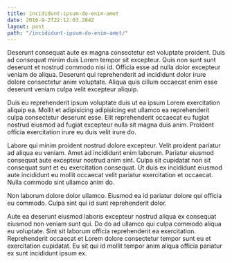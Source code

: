 ```yaml
---
title: incididunt-ipsum-do-enim-amet
date: 2016-9-2T22:12:03.284Z
layout: post
path: "/incididunt-ipsum-do-enim-amet/"
---
```


Deserunt consequat aute ex magna consectetur est voluptate proident. Duis ad consequat minim duis Lorem tempor sit excepteur. Quis non sunt sunt deserunt et nostrud commodo nisi id. Officia esse ad nulla dolor excepteur veniam do aliqua. Deserunt qui reprehenderit ad incididunt dolor irure dolore consectetur anim voluptate. Aliqua quis cillum occaecat enim esse deserunt veniam culpa velit excepteur aliquip.

Duis eu reprehenderit ipsum voluptate duis ut ea ipsum Lorem exercitation aliquip ea. Mollit et adipisicing adipisicing est ullamco ea reprehenderit culpa consectetur deserunt esse. Elit reprehenderit occaecat eu fugiat nostrud eiusmod ad fugiat excepteur nulla sit magna duis anim. Proident officia exercitation irure eu duis velit irure do.

Labore qui minim proident nostrud dolore excepteur. Velit proident pariatur ad aliqua eu veniam. Amet ad incididunt enim laborum. Pariatur eiusmod consequat aute excepteur nostrud anim sint. Culpa sit cupidatat non sit consequat sunt et eu exercitation consequat. Ut duis ex incididunt eiusmod aute incididunt eu mollit occaecat velit pariatur exercitation et occaecat. Nulla commodo sint ullamco anim do.

Non laborum dolore dolor ullamco. Eiusmod ea id pariatur dolore qui officia eu commodo. Culpa sint qui id sunt reprehenderit dolor.

Aute ea deserunt eiusmod laboris excepteur nostrud aliqua ex consequat eiusmod non veniam sunt qui. Do do ad ullamco qui culpa commodo aliqua eu voluptate. Sint sit laborum officia reprehenderit ea exercitation. Reprehenderit occaecat et Lorem dolore consectetur tempor sunt eu et exercitation cupidatat. Eu sit qui id mollit tempor anim aliqua officia pariatur ex sunt incididunt ipsum ex.